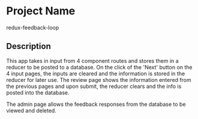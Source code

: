 # Project Name

redux-feedback-loop

## Description

This app takes in input from 4 component routes and stores them in a reducer to be posted to a database. On the click of the 'Next' button on the 4 input pages, the inputs are cleared and the information is stored in the reducer for later use. The review page shows the information entered from the previous pages and upon submit, the reducer clears and the info is posted into the database.

The admin page allows the feedback responses from the database to be viewed and deleted.
